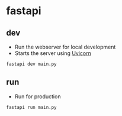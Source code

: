 # fastapi

## dev

- Run the webserver for local development
- Starts the server using [Uvicorn](https://www.uvicorn.org/)

```shell
fastapi dev main.py
```

## run

- Run for production

```shell
fastapi run main.py
```
